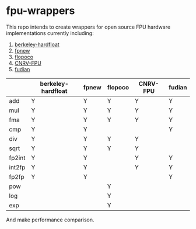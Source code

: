 # fpu-wrappers

This repo intends to create wrappers for open source FPU hardware implementations currently including:

1. [berkeley-hardfloat](https://github.com/ucb-bar/berkeley-hardfloat)
2. [fpnew](https://github.com/pulp-platform/fpnew)
3. [flopoco](http://flopoco.gforge.inria.fr/)
4. [CNRV-FPU](https://github.com/cnrv/CNRV-FPU)
5. [fudian](https://github.com/OpenXiangShan/fudian)

|        | berkeley-hardfloat | fpnew | flopoco | CNRV-FPU | fudian |
| ------ | ------------------ | ----- | ------- | -------- | ------ |
| add    | Y                  | Y     | Y       | Y        | Y      |
| mul    | Y                  | Y     | Y       | Y        | Y      |
| fma    | Y                  | Y     | Y       | Y        | Y      |
| cmp    | Y                  | Y     |         |          | Y      |
| div    | Y                  | Y     | Y       | Y        |        |
| sqrt   | Y                  | Y     | Y       | Y        |        |
| fp2int | Y                  | Y     |         | Y        | Y      |
| int2fp | Y                  | Y     |         | Y        | Y      |
| fp2fp  | Y                  | Y     |         |          | Y      |
| pow    |                    |       | Y       |          |        |
| log    |                    |       | Y       |          |        |
| exp    |                    |       | Y       |          |        |

And make performance comparison.